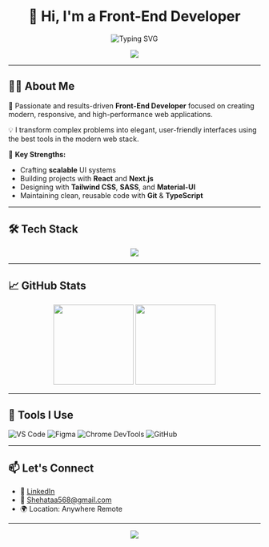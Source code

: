 <h1 align="center">👋 Hi, I'm a Front-End Developer</h1>

<p align="center">
  <img src="https://readme-typing-svg.demolab.com?font=Fira+Code&size=22&pause=1000&color=36BCF7&center=true&vCenter=true&width=500&lines=Building+Scalable+Web+Apps;Front-End+Specialist+with+React+%26+Next.js;Tailwind+CSS+%7C+JavaScript+%7C+TypeScript" alt="Typing SVG" />
</p>

<div align="center">
  <img src="https://capsule-render.vercel.app/api?type=waving&color=0:36BCF7,100:4F46E5&height=200&section=header&text=Welcome%20to%20My%20GitHub!&fontSize=30&fontColor=ffffff" />
</div>

---

## 👨‍💻 About Me

🌟 Passionate and results-driven **Front-End Developer** focused on creating modern, responsive, and high-performance web applications.

💡 I transform complex problems into elegant, user-friendly interfaces using the best tools in the modern web stack.

🎯 **Key Strengths:**
- Crafting **scalable** UI systems
- Building projects with **React** and **Next.js**
- Designing with **Tailwind CSS**, **SASS**, and **Material-UI**
- Maintaining clean, reusable code with **Git** & **TypeScript**

---

## 🛠 Tech Stack

<p align="center">
  <img src="https://skillicons.dev/icons?i=react,nextjs,js,ts,html,css,tailwind,sass,materialui,git" />
</p>

---

## 📈 GitHub Stats

<div align="center">
  <img src="https://github-readme-stats.vercel.app/api?username=YOUR_USERNAME&show_icons=true&theme=radical" height="160" />
  <img src="https://github-readme-stats.vercel.app/api/top-langs/?username=YOUR_USERNAME&layout=compact&theme=radical" height="160" />
</div>

---

## 🧰 Tools I Use

![VS Code](https://img.shields.io/badge/VS%20Code-007ACC?style=flat-square&logo=visual-studio-code&logoColor=white)
![Figma](https://img.shields.io/badge/Figma-F24E1E?style=flat-square&logo=figma&logoColor=white)
![Chrome DevTools](https://img.shields.io/badge/Chrome%20DevTools-4285F4?style=flat-square&logo=google-chrome&logoColor=white)
![GitHub](https://img.shields.io/badge/GitHub-181717?style=flat-square&logo=github&logoColor=white)

---

## 📫 Let's Connect

- 💼 [LinkedIn](https://www.linkedin.com/shehata89)  
- 📧 Shehataa568@gmail.com  
- 🌍 Location: Anywhere Remote

---

<div align="center">
  <img src="https://capsule-render.vercel.app/api?type=waving&color=0:4F46E5,100:36BCF7&height=120&section=footer"/>
</div>
